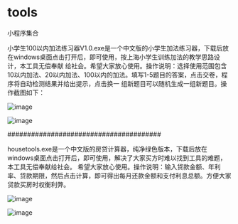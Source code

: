 # tools
小程序集合

小学生100以内加法练习器V1.0.exe是一个中文版的小学生加法练习器，下载后放在windows桌面点击打开后，即可使用，按上海小学生训练加法的教学思路设计，本工具无偿奉献
给社会。希望大家放心使用。操作说明：选择使用范围包含10以内加法、20以内加法、100以内的加法。填写1-5题目的答案，点击交卷，程序将自动检测结果并给出提示，点击换一
组新题目可以随机生成一组新题目。操作截图如下：

![image](https://github.com/fanjiapeng6022/tools/assets/133031582/bb5a2261-7e52-4d5a-b5de-dbf6e22d3441)

![image](https://github.com/fanjiapeng6022/tools/assets/133031582/e0a9fe6e-a340-4c95-98d5-3208fc8db677)


#######################################

housetools.exe是一个中文版的房贷计算器，纯净绿色版本，下载后放在windows桌面点击打开后，即可使用，解决了大家买方时难以找到工具的难题，本工具无偿奉献给社会。
希望大家放心使用。操作说明：输入贷款金额、年利率、贷款期限，然后点击计算，即可得出每月还款金额和支付利息总额。方便大家贷款买房时权衡利弊。

![image](https://github.com/fanjiapeng6022/tools/assets/133031582/71d42587-d212-4fe5-8791-d5df7a197ef2)

![image](https://github.com/fanjiapeng6022/tools/assets/133031582/a5dd1d2f-a325-436a-bbf4-ed43ca1cbcbe)





